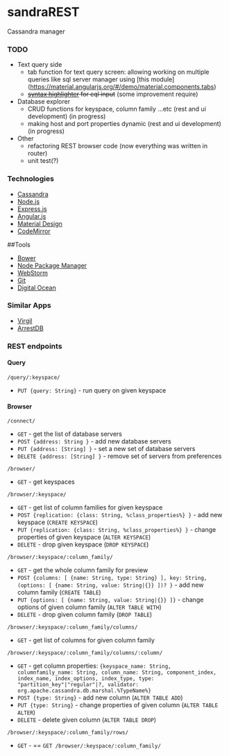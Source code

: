 # sandraREST
Cassandra manager

### TODO

* Text query side
  * tab function for text query screen: allowing working on multiple queries like sql server manager using [this module]
  (https://material.angularjs.org/#/demo/material.components.tabs)
  * ~~[syntax highlighter](http://codemirror.net/mode/sql/index.html?mime=text/x-cassandra) for cql input~~
  (some improvement require)
* Database explorer
  * CRUD functions for keyspace, column family ...etc (rest and ui development) (in progress)
  * making host and port properties dynamic (rest and ui development) (in progress)
* Other
  * refactoring REST browser code (now everything was written in router)
  * unit test(?)

### Technologies
* [Cassandra](https://cassandra.apache.org/)
* [Node.js](http://nodejs.org/)
* [Express.js](http://expressjs.com/)
* [Angular.js](https://angularjs.org/)
* [Material Design](https://material.angularjs.org/)
* [CodeMirror](http://codemirror.net/)

##Tools
* [Bower](http://bower.io/)
* [Node Package Manager](https://www.npmjs.com/)
* [WebStorm](https://www.jetbrains.com/webstorm/)
* [Git](http://git-scm.com/)
* [Digital Ocean](https://www.digitalocean.com/)

### Similar Apps
* [Virgil](https://github.com/hmsonline/virgil/wiki)
* [ArrestDB](https://github.com/alixaxel/ArrestDB)

### REST endpoints
#### Query
`/query/:keyspace/`

* `PUT {query: String}` - run query on given keyspace

#### Browser
`/connect/`

* `GET` - get the list of database servers
* `POST {address: String }` - add new database servers
* `PUT {address: [String] }` - set a new set of database servers
* `DELETE {address: [String] }` - remove set of servers from preferences

`/browser/`

* `GET` - get keyspaces

`/browser/:keyspace/`

* `GET` - get list of column families for given keyspace
* `POST {replication: {class: String, %class_properties%} }` - add new keyspace (`CREATE KEYSPACE`)
* `PUT {replication: {class: String, %class_properties%} }` - change properties of given keyspace (`ALTER KEYSPACE`)
* `DELETE` - drop given keyspace (`DROP KEYSPACE`)

`/browser/:keyspace/:column_family/`

* `GET` - get the whole column family for preview
* `POST {columns: [ {name: String, type: String} ], key: String, (options: [ {name: String, value: String|{}} ])? }` - add new column family (`CREATE TABLE`)
* `PUT {options: [ {name: String, value: String|{}} ]}` - change options of given column family (`ALTER TABLE WITH`)
* `DELETE` - drop given column family (`DROP TABLE`)

`/browser/:keyspace/:column_family/columns/`

* `GET` - get list of columns for given column family

`/browser/:keyspace/:column_family/columns/:column/`

* `GET` - get column properties: `{keyspace_name: String, columnfamily_name: String, column_name: String, component_index, index_name, index_options, index_type, type: "partition_key"|"regular"|?, validator: org.apache.cassandra.db.marshal.%TypeName%}`
* `POST {type: String}` - add new column (`ALTER TABLE ADD`)
* `PUT {type: String}` - change properties of given column (`ALTER TABLE ALTER`)
* `DELETE` - delete given column (`ALTER TABLE DROP`)

`/browser/:keyspace/:column_family/rows/`

* `GET` - == `GET /browser/:keyspace/:column_family/`
